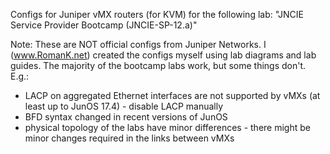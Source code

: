 Configs for Juniper vMX routers (for KVM) for the following lab:
"JNCIE Service Provider Bootcamp (JNCIE-SP-12.a)"

Note: 
These are NOT official configs from Juniper Networks. 
I (www.RomanK.net) created the configs myself using lab diagrams and lab guides.
The majority of the bootcamp labs work, but some things don't. E.g.: 
- LACP on aggregated Ethernet interfaces are not supported by vMXs (at least up to JunOS 17.4) - disable LACP manually
- BFD syntax changed in recent versions of JunOS
- physical topology of the labs have minor differences - there might be minor changes required in the links between vMXs
